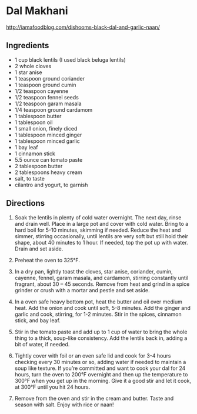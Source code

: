 # Dal Makhani
http://iamafoodblog.com/dishooms-black-dal-and-garlic-naan/

## Ingredients

- 1 cup black lentils (I used black beluga lentils)
- 2 whole cloves
- 1 star anise
- 1 teaspoon ground coriander
- 1 teaspoon ground cumin
- 1/2 teaspoon cayenne
- 1/2 teaspoon fennel seeds
- 1/2 teaspoon garam masala
- 1/4 teaspoon ground cardamom
- 1 tablespoon butter
- 1 tablespoon oil
- 1 small onion, finely diced
- 1 tablespoon minced ginger
- 1 tablespoon minced garlic
- 1 bay leaf
- 1 cinnamon stick
- 5.5 ounce can tomato paste
- 2 tablespoon butter
- 2 tablespoons heavy cream
- salt, to taste
- cilantro and yogurt, to garnish

## Directions

1. Soak the lentils in plenty of cold water overnight. The next day, rinse and drain well. Place in a large pot and cover with cold water. Bring to a hard boil for 5-10 minutes, skimming if needed. Reduce the heat and simmer, stirring occasionally, until lentils are very soft but still hold their shape, about 40 minutes to 1 hour. If needed, top the pot up with water. Drain and set aside.

2. Preheat the oven to 325°F.

3. In a dry pan, lightly toast the cloves, star anise, coriander, cumin, cayenne, fennel, garam masala, and cardamom, stirring constantly until fragrant, about 30 – 45 seconds. Remove from heat and grind in a spice grinder or crush with a mortar and pestle and set aside.

4. In a oven safe heavy bottom pot, heat the butter and oil over medium heat. Add the onion and cook until soft, 5-8 minutes. Add the ginger and garlic and cook, stirring, for 1-2 minutes. Stir in the spices, cinnamon stick, and bay leaf.

5. Stir in the tomato paste and add up to 1 cup of water to bring the whole thing to a thick, soup-like consistency. Add the lentils back in, adding a bit of water, if needed.

6. Tightly cover with foil or an oven safe lid and cook for 3-4 hours checking every 30 minutes or so, adding water if needed to maintain a soup like texture. If you’re committed and want to cook your dal for 24 hours, turn the oven to 200°F overnight and then up the temperature to 300°F when you get up in the morning. Give it a good stir and let it cook, at 300°F until you hit 24 hours.

7. Remove from the oven and stir in the cream and butter. Taste and season with salt. Enjoy with rice or naan!
